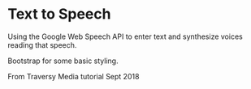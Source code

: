 # Text to Speech
 
 Using the Google Web Speech API to enter text and synthesize voices reading that speech.
 
 Bootstrap for some basic styling.
 
 From Traversy Media tutorial Sept 2018
 

